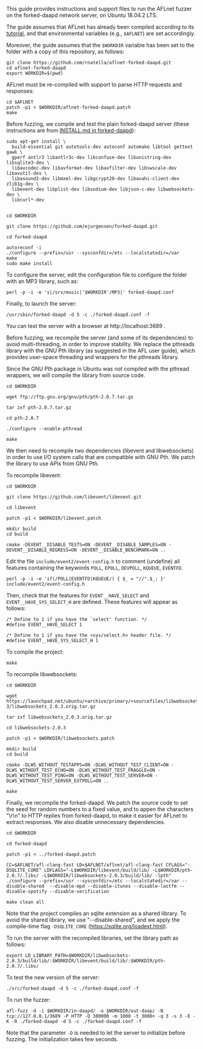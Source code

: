 This guide provides instructions and support files to run the AFLnet fuzzer on the forked-daapd network server, on Ubuntu 18.04.2 LTS.

The guide assumes that AFLnet has already been compiled according to its [tutorial](https://github.com/aflnet/aflnet#tutorial---fuzzing-live555-media-streaming-server), and that environmental variables (e.g., `$AFLNET`) are set accordingly.

Moreover, the guide assumes that the `$WORKDIR` variable has been set to the folder with a copy of this repository, as follows:

```
git clone https://github.com/rnatella/aflnet-forked-daapd.git
cd aflnet-forked-daapd
export WORKDIR=$(pwd)
```


AFLnet must be re-compiled with support to parse HTTP requests and responses:

```
cd $AFLNET
patch -p1 < $WORKDIR/aflnet-forked-daapd.patch
make
```


Before fuzzing, we compile and test the plain forked-daapd server (these instructions are from [INSTALL.md in forked-daapd](https://github.com/ejurgensen/forked-daapd/blob/master/INSTALL.md)):


```
sudo apt-get install \
  build-essential git autotools-dev autoconf automake libtool gettext gawk \
  gperf antlr3 libantlr3c-dev libconfuse-dev libunistring-dev libsqlite3-dev \
  libavcodec-dev libavformat-dev libavfilter-dev libswscale-dev libavutil-dev \
  libasound2-dev libmxml-dev libgcrypt20-dev libavahi-client-dev zlib1g-dev \
  libevent-dev libplist-dev libsodium-dev libjson-c-dev libwebsockets-dev \
  libcurl*-dev


cd $WORKDIR

git clone https://github.com/ejurgensen/forked-daapd.git

cd forked-daapd

autoreconf -i
./configure --prefix=/usr --sysconfdir=/etc --localstatedir=/var
make
sudo make install
```


To configure the server, edit the configuration file to configure the folder with an MP3 library, such as:

```
perl -p -i -e 's|/srv/music|'$WORKDIR'/MP3|' forked-daapd.conf
```


Finally, to launch the server:

```
/usr/sbin/forked-daapd -d 5 -c ./forked-daapd.conf -f
```

You can test the server with a browser at http://localhost:3689 .



Before fuzzing, we recompile the server (and some of its dependencies) to avoid multi-threading, in order to improve stability. We replace the pthreads library with the GNU Pth library (as suggested in the AFL user guide), which provides user-space threading and wrappers for the pthreads library.

Since the GNU Pth package in Ubuntu was not compiled with the pthread wrappers, we will compile the library from source code.

```
cd $WORKDIR

wget ftp://ftp.gnu.org/gnu/pth/pth-2.0.7.tar.gz

tar zxf pth-2.0.7.tar.gz

cd pth-2.0.7

./configure --enable-pthread

make
```


We then need to recompile two dependencies (libevent and libwebsockets) in order to use I/O system calls that are compatible with GNU Pth. We patch the library to use APIs from GNU Pth.

To recompile libevent:


```
cd $WORKDIR

git clone https://github.com/libevent/libevent.git

cd libevent

patch -p1 < $WORKDIR/libevent.patch

mkdir build
cd build

cmake -DEVENT__DISABLE_TESTS=ON -DEVENT__DISABLE_SAMPLES=ON -DEVENT__DISABLE_REGRESS=ON -DEVENT__DISABLE_BENCHMARK=ON ..
```


Edit the file `include/event2/event-config.h` to comment (undefine) all features containing the keywords `POLL`, `EPOLL`, `DEVPOLL`, `KQUEUE`, `EVENTFD`.

```
perl -p -i -e 'if(/POLL|EVENTFD|KQUEUE/) { $_ = "//".$_; }' include/event2/event-config.h
```

Then, check that the features for `EVENT__HAVE_SELECT` and `EVENT__HAVE_SYS_SELECT_H` are defined. These features will appear as follows:

```
/* Define to 1 if you have the `select' function. */
#define EVENT__HAVE_SELECT 1

/* Define to 1 if you have the <sys/select.h> header file. */
#define EVENT__HAVE_SYS_SELECT_H 1
```

To compile the project:
```
make
```


To recompile libwebsockets:


```
cd $WORKDIR

wget https://launchpad.net/ubuntu/+archive/primary/+sourcefiles/libwebsockets/2.0.3-3/libwebsockets_2.0.3.orig.tar.gz

tar zxf libwebsockets_2.0.3.orig.tar.gz

cd libwebsockets-2.0.3

patch -p1 < $WORKDIR/libwebsockets.patch

mkdir build
cd build

cmake -DLWS_WITHOUT_TESTAPPS=ON -DLWS_WITHOUT_TEST_CLIENT=ON -DLWS_WITHOUT_TEST_ECHO=ON -DLWS_WITHOUT_TEST_FRAGGLE=ON -DLWS_WITHOUT_TEST_PING=ON -DLWS_WITHOUT_TEST_SERVER=ON -DLWS_WITHOUT_TEST_SERVER_EXTPOLL=ON ..

make
```


Finally, we recompile the forked-daapd. We patch the source code to set the seed for random numbers to a fixed value, and to appen the characters "\r\n" to HTTP replies from forked-daapd, to make it easier for AFLnet to extract responses. We also disable unnecessary dependencies.

```
cd $WORKDIR

cd forked-daapd

patch -p1 < ../forked-daapd.patch

CC=$AFLNET/afl-clang-fast LD=$AFLNET/aflnet/afl-clang-fast CFLAGS="-DSQLITE_CORE" LDFLAGS="-L$WORKDIR/libevent/build/lib/ -L$WORKDIR/pth-2.0.7/.libs/ -L$WORKDIR/libwebsockets-2.0.3/build/lib/ -lpth"    ./configure --prefix=/usr --sysconfdir=/etc --localstatedir=/var --disable-shared  --disable-mpd --disable-itunes --disable-lastfm --disable-spotify --disable-verification

make clean all
```


Note that the project compiles an sqlite extension as a shared library. To avoid the shared library, we use "--disable-shared", and we apply the compile-time flag `-DSQLITE_CORE` (https://sqlite.org/loadext.html).


To run the server with the recompiled libraries, set the library path as follows:

```
export LD_LIBRARY_PATH=$WORKDIR/libwebsockets-2.0.3/build/lib/:$WORKDIR/libevent/build/lib/:$WORKDIR/pth-2.0.7/.libs/
```

To test the new version of the server:
```
./src/forked-daapd -d 5 -c ./forked-daapd.conf -f
```


To run the fuzzer:

```
afl-fuzz -d -i $WORKDIR/in-daapd/ -o $WORKDIR/out-daap/ -N tcp://127.0.0.1/3689 -P HTTP -D 300000 -m 1000 -t 3000+ -q 3 -s 3 -E -K -R ./forked-daapd -d 5 -c ./forked-daapd.conf -f
```

Note that the parameter `-D` is needed to let the server to initialize before fuzzing. The initialization takes few seconds.


